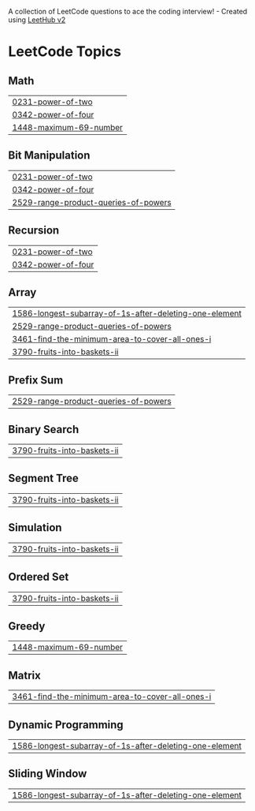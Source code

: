 A collection of LeetCode questions to ace the coding interview! - Created using [LeetHub v2](https://github.com/arunbhardwaj/LeetHub-2.0)
<!---LeetCode Topics Start-->
# LeetCode Topics
## Math
|  |
| ------- |
| [0231-power-of-two](https://github.com/tmznwnel00/LeetCode/tree/master/0231-power-of-two) |
| [0342-power-of-four](https://github.com/tmznwnel00/LeetCode/tree/master/0342-power-of-four) |
| [1448-maximum-69-number](https://github.com/tmznwnel00/LeetCode/tree/master/1448-maximum-69-number) |
## Bit Manipulation
|  |
| ------- |
| [0231-power-of-two](https://github.com/tmznwnel00/LeetCode/tree/master/0231-power-of-two) |
| [0342-power-of-four](https://github.com/tmznwnel00/LeetCode/tree/master/0342-power-of-four) |
| [2529-range-product-queries-of-powers](https://github.com/tmznwnel00/LeetCode/tree/master/2529-range-product-queries-of-powers) |
## Recursion
|  |
| ------- |
| [0231-power-of-two](https://github.com/tmznwnel00/LeetCode/tree/master/0231-power-of-two) |
| [0342-power-of-four](https://github.com/tmznwnel00/LeetCode/tree/master/0342-power-of-four) |
## Array
|  |
| ------- |
| [1586-longest-subarray-of-1s-after-deleting-one-element](https://github.com/tmznwnel00/LeetCode/tree/master/1586-longest-subarray-of-1s-after-deleting-one-element) |
| [2529-range-product-queries-of-powers](https://github.com/tmznwnel00/LeetCode/tree/master/2529-range-product-queries-of-powers) |
| [3461-find-the-minimum-area-to-cover-all-ones-i](https://github.com/tmznwnel00/LeetCode/tree/master/3461-find-the-minimum-area-to-cover-all-ones-i) |
| [3790-fruits-into-baskets-ii](https://github.com/tmznwnel00/LeetCode/tree/master/3790-fruits-into-baskets-ii) |
## Prefix Sum
|  |
| ------- |
| [2529-range-product-queries-of-powers](https://github.com/tmznwnel00/LeetCode/tree/master/2529-range-product-queries-of-powers) |
## Binary Search
|  |
| ------- |
| [3790-fruits-into-baskets-ii](https://github.com/tmznwnel00/LeetCode/tree/master/3790-fruits-into-baskets-ii) |
## Segment Tree
|  |
| ------- |
| [3790-fruits-into-baskets-ii](https://github.com/tmznwnel00/LeetCode/tree/master/3790-fruits-into-baskets-ii) |
## Simulation
|  |
| ------- |
| [3790-fruits-into-baskets-ii](https://github.com/tmznwnel00/LeetCode/tree/master/3790-fruits-into-baskets-ii) |
## Ordered Set
|  |
| ------- |
| [3790-fruits-into-baskets-ii](https://github.com/tmznwnel00/LeetCode/tree/master/3790-fruits-into-baskets-ii) |
## Greedy
|  |
| ------- |
| [1448-maximum-69-number](https://github.com/tmznwnel00/LeetCode/tree/master/1448-maximum-69-number) |
## Matrix
|  |
| ------- |
| [3461-find-the-minimum-area-to-cover-all-ones-i](https://github.com/tmznwnel00/LeetCode/tree/master/3461-find-the-minimum-area-to-cover-all-ones-i) |
## Dynamic Programming
|  |
| ------- |
| [1586-longest-subarray-of-1s-after-deleting-one-element](https://github.com/tmznwnel00/LeetCode/tree/master/1586-longest-subarray-of-1s-after-deleting-one-element) |
## Sliding Window
|  |
| ------- |
| [1586-longest-subarray-of-1s-after-deleting-one-element](https://github.com/tmznwnel00/LeetCode/tree/master/1586-longest-subarray-of-1s-after-deleting-one-element) |
<!---LeetCode Topics End-->